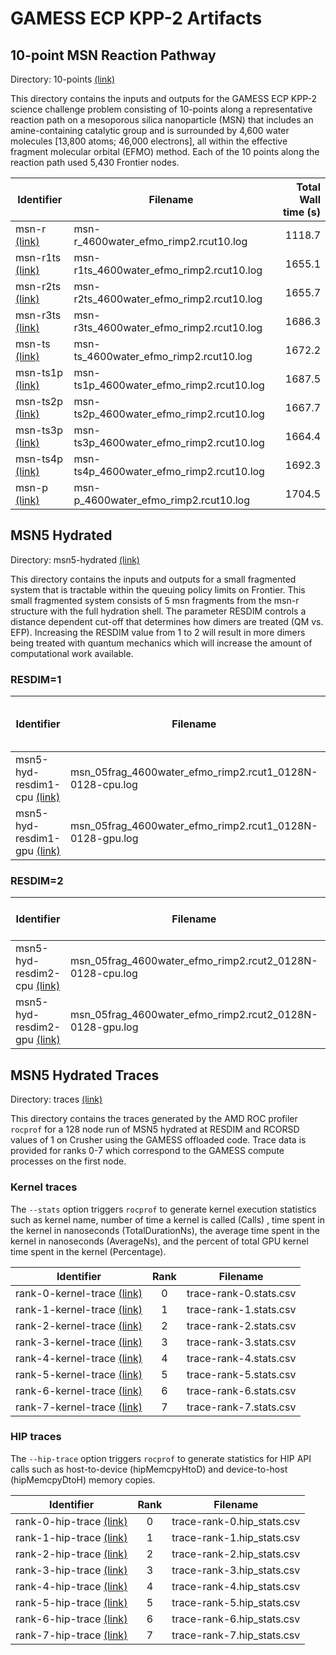 # GAMESS ECP KPP-2 Artifacts

## 10-point MSN Reaction Pathway

Directory: 10-points [(link)](https://github.com/gms-bbg/ecp-kpp2/tree/main/10-points)

This directory contains the inputs and outputs for the GAMESS ECP KPP-2 science challenge problem consisting of 10-points along a representative reaction path on a mesoporous silica nanoparticle (MSN) that includes an amine-containing catalytic group and is surrounded by 4,600 water molecules [13,800 atoms; 46,000 electrons], all within the effective fragment molecular orbital (EFMO) method. Each of the 10 points along the reaction path used 5,430 Frontier nodes.

| Identifier | Filename | Total Wall time (s) |
|------------|----------|-------:|
| msn-r    [(link)](https://raw.githubusercontent.com/gms-bbg/ecp-kpp2/main/10-points/msn-r_4600water_efmo_rimp2.rcut10.log) | msn-r\_4600water\_efmo\_rimp2.rcut10.log    | 1118.7 |
| msn-r1ts [(link)](https://raw.githubusercontent.com/gms-bbg/ecp-kpp2/main/10-points/msn-r_4600water_efmo_rimp2.rcut10.log) | msn-r1ts\_4600water\_efmo\_rimp2.rcut10.log | 1655.1 |
| msn-r2ts [(link)](https://raw.githubusercontent.com/gms-bbg/ecp-kpp2/main/10-points/msn-r_4600water_efmo_rimp2.rcut10.log) | msn-r2ts\_4600water\_efmo\_rimp2.rcut10.log | 1655.7 |
| msn-r3ts [(link)](https://raw.githubusercontent.com/gms-bbg/ecp-kpp2/main/10-points/msn-r_4600water_efmo_rimp2.rcut10.log) | msn-r3ts\_4600water\_efmo\_rimp2.rcut10.log | 1686.3 |
| msn-ts   [(link)](https://raw.githubusercontent.com/gms-bbg/ecp-kpp2/main/10-points/msn-r_4600water_efmo_rimp2.rcut10.log) | msn-ts\_4600water\_efmo\_rimp2.rcut10.log   | 1672.2 |
| msn-ts1p [(link)](https://raw.githubusercontent.com/gms-bbg/ecp-kpp2/main/10-points/msn-r_4600water_efmo_rimp2.rcut10.log) | msn-ts1p\_4600water\_efmo\_rimp2.rcut10.log | 1687.5 |
| msn-ts2p [(link)](https://raw.githubusercontent.com/gms-bbg/ecp-kpp2/main/10-points/msn-r_4600water_efmo_rimp2.rcut10.log) | msn-ts2p\_4600water\_efmo\_rimp2.rcut10.log | 1667.7 |
| msn-ts3p [(link)](https://raw.githubusercontent.com/gms-bbg/ecp-kpp2/main/10-points/msn-r_4600water_efmo_rimp2.rcut10.log) | msn-ts3p\_4600water\_efmo\_rimp2.rcut10.log | 1664.4 |
| msn-ts4p [(link)](https://raw.githubusercontent.com/gms-bbg/ecp-kpp2/main/10-points/msn-r_4600water_efmo_rimp2.rcut10.log) | msn-ts4p\_4600water\_efmo\_rimp2.rcut10.log | 1692.3 |
| msn-p    [(link)](https://raw.githubusercontent.com/gms-bbg/ecp-kpp2/main/10-points/msn-r_4600water_efmo_rimp2.rcut10.log) | msn-p\_4600water\_efmo\_rimp2.rcut10.log    | 1704.5 |

## MSN5 Hydrated

Directory: msn5-hydrated [(link)](https://github.com/gms-bbg/ecp-kpp2/tree/main/msn5-hydrated)

This directory contains the inputs and outputs for a small fragmented system that is tractable within the queuing policy limits on Frontier. This small fragmented system consists of 5 msn fragments from the msn-r structure with the full hydration shell. The parameter RESDIM controls a distance dependent cut-off that determines how dimers are treated (QM vs. EFP). Increasing the RESDIM value from 1 to 2 will result in more dimers being treated with quantum mechanics which will increase the amount of computational work available.

### RESDIM=1

| Identifier | Filename | Total Wall time (s) | Speed-up (x) |
|------------|----------|--------------------:|:------------:|
| msn5-hyd-resdim1-cpu [(link)](https://raw.githubusercontent.com/gms-bbg/ecp-kpp2/main/msn5-hydrated/msn_05frag_4600water_efmo_rimp2.rcut1_0128N-0128-cpu.log) | msn\_05frag\_4600water\_efmo\_rimp2.rcut1_0128N-0128-cpu.log | 8002.7 |     |
| msn5-hyd-resdim1-gpu [(link)](https://raw.githubusercontent.com/gms-bbg/ecp-kpp2/main/msn5-hydrated/msn_05frag_4600water_efmo_rimp2.rcut1_0128N-0128-gpu.log) | msn\_05frag\_4600water\_efmo\_rimp2.rcut1_0128N-0128-gpu.log | 1760.7 | 4.6 |

### RESDIM=2

| Identifier | Filename | Total Wall time (s) | Speed-up (x) |
|------------|----------|--------------------:|:------------:|
| msn5-hyd-resdim2-cpu [(link)](https://raw.githubusercontent.com/gms-bbg/ecp-kpp2/main/msn5-hydrated/msn_05frag_4600water_efmo_rimp2.rcut2_0128N-0128-cpu.log) | msn\_05frag\_4600water\_efmo\_rimp2.rcut2\_0128N-0128-cpu.log | 10442.7 |     |
| msn5-hyd-resdim2-gpu [(link)](https://raw.githubusercontent.com/gms-bbg/ecp-kpp2/main/msn5-hydrated/msn_05frag_4600water_efmo_rimp2.rcut2_0128N-0128-gpu.log) | msn\_05frag\_4600water\_efmo\_rimp2.rcut2\_0128N-0128-gpu.log |  2132.6 | 4.9 |

## MSN5 Hydrated Traces

Directory: traces [(link)](https://github.com/gms-bbg/ecp-kpp2/tree/main/traces)

This directory contains the traces generated by the AMD ROC profiler `rocprof` for a 128 node run of MSN5 hydrated at RESDIM and RCORSD values of 1 on Crusher using the GAMESS offloaded code. Trace data is provided for ranks 0-7 which correspond to the GAMESS compute processes on the first node.

### Kernel traces

The `--stats` option triggers `rocprof` to generate kernel execution statistics such as kernel name, number of time a kernel is called (Calls) , time spent in the kernel in nanoseconds (TotalDurationNs), the average time spent in the kernel in nanoseconds (AverageNs), and the percent of total GPU kernel time spent in the kernel (Percentage). 

| Identifier          | Rank | Filename |
|---------------------|:----:|------------------------|
| rank-0-kernel-trace [(link)](https://github.com/gms-bbg/ecp-kpp2/blob/main/traces/trace-rank-0.stats.csv) | 0    | trace-rank-0.stats.csv |
| rank-1-kernel-trace [(link)](https://github.com/gms-bbg/ecp-kpp2/blob/main/traces/trace-rank-1.stats.csv) | 1    | trace-rank-1.stats.csv |
| rank-2-kernel-trace [(link)](https://github.com/gms-bbg/ecp-kpp2/blob/main/traces/trace-rank-2.stats.csv) | 2    | trace-rank-2.stats.csv |
| rank-3-kernel-trace [(link)](https://github.com/gms-bbg/ecp-kpp2/blob/main/traces/trace-rank-3.stats.csv) | 3    | trace-rank-3.stats.csv |
| rank-4-kernel-trace [(link)](https://github.com/gms-bbg/ecp-kpp2/blob/main/traces/trace-rank-4.stats.csv) | 4    | trace-rank-4.stats.csv |
| rank-5-kernel-trace [(link)](https://github.com/gms-bbg/ecp-kpp2/blob/main/traces/trace-rank-5.stats.csv) | 5    | trace-rank-5.stats.csv |
| rank-6-kernel-trace [(link)](https://github.com/gms-bbg/ecp-kpp2/blob/main/traces/trace-rank-6.stats.csv) | 6    | trace-rank-6.stats.csv |
| rank-7-kernel-trace [(link)](https://github.com/gms-bbg/ecp-kpp2/blob/main/traces/trace-rank-7.stats.csv) | 7    | trace-rank-7.stats.csv |

### HIP traces

The `--hip-trace` option triggers `rocprof` to generate statistics for HIP API calls such as host-to-device (hipMemcpyHtoD) and device-to-host (hipMemcpyDtoH) memory copies.

| Identifier       | Rank | Filename                   |
|------------------|:----:|----------------------------|
| rank-0-hip-trace [(link)](https://github.com/gms-bbg/ecp-kpp2/blob/main/traces/trace-rank-0.hip_stats.csv) | 0    | trace-rank-0.hip_stats.csv |
| rank-1-hip-trace [(link)](https://github.com/gms-bbg/ecp-kpp2/blob/main/traces/trace-rank-1.hip_stats.csv) | 1    | trace-rank-1.hip_stats.csv |
| rank-2-hip-trace [(link)](https://github.com/gms-bbg/ecp-kpp2/blob/main/traces/trace-rank-2.hip_stats.csv) | 2    | trace-rank-2.hip_stats.csv |
| rank-3-hip-trace [(link)](https://github.com/gms-bbg/ecp-kpp2/blob/main/traces/trace-rank-3.hip_stats.csv) | 3    | trace-rank-3.hip_stats.csv |
| rank-4-hip-trace [(link)](https://github.com/gms-bbg/ecp-kpp2/blob/main/traces/trace-rank-4.hip_stats.csv) | 4    | trace-rank-4.hip_stats.csv |
| rank-5-hip-trace [(link)](https://github.com/gms-bbg/ecp-kpp2/blob/main/traces/trace-rank-5.hip_stats.csv) | 5    | trace-rank-5.hip_stats.csv |
| rank-6-hip-trace [(link)](https://github.com/gms-bbg/ecp-kpp2/blob/main/traces/trace-rank-6.hip_stats.csv) | 6    | trace-rank-6.hip_stats.csv |
| rank-7-hip-trace [(link)](https://github.com/gms-bbg/ecp-kpp2/blob/main/traces/trace-rank-7.hip_stats.csv) | 7    | trace-rank-7.hip_stats.csv |

